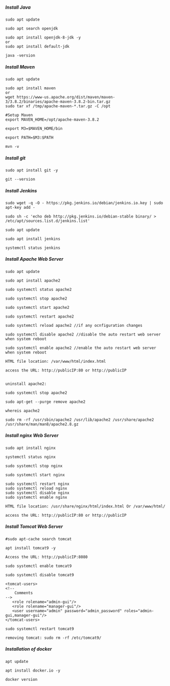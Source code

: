 
##### Install Java

    sudo apt update

    sudo apt search openjdk
    
    sudo apt install openjdk-8-jdk -y
    or
    sudo apt install default-jdk
    
    java -version
    
##### Install Maven

    sudo apt update

    sudo apt install maven
    or
    wget https://www-us.apache.org/dist/maven/maven-3/3.8.2/binaries/apache-maven-3.8.2-bin.tar.gz
    sudo tar xf /tmp/apache-maven-*.tar.gz -C /opt
    
    #Setup Maven
    export MAVEN_HOME=/opt/apache-maven-3.8.2

    export M3=$MAVEN_HOME/bin

    export PATH=$M3:$PATH
    
    mvn -v


##### Install git

    sudo apt install git -y
    
    git --version
    

##### Install Jenkins

    sudo wget -q -O - https://pkg.jenkins.io/debian/jenkins.io.key | sudo apt-key add -

    sudo sh -c 'echo deb http://pkg.jenkins.io/debian-stable binary/ > /etc/apt/sources.list.d/jenkins.list'

    sudo apt update

    sudo apt install jenkins

    systemctl status jenkins
    
##### Install Apache Web Server

    sudo apt update
    
    sudo apt install apache2
    
    sudo systemctl status apache2
    
    sudo systemctl stop apache2
    
    sudo systemctl start apache2
    
    sudo systemctl restart apache2
    
    sudo systemctl reload apache2 //if any ocnfiguration changes
    
    sudo systemctl disable apache2 //disable the auto restart web server when system reboot
    
    sudo systemctl enable apache2 //enable the auto restart web server when system reboot
    
    HTML file location: /var/www/html/index.html
    
    access the URL: http://publicIP:80 or http://publicIP
    
    
    uninstall apache2:
    
    sudo systemctl stop apache2
    
    sudo apt-get --purge remove apache2
    
    whereis apache2
    
    sudo rm -rf /usr/sbin/apache2 /usr/lib/apache2 /usr/share/apache2 /usr/share/man/man8/apache2.8.gz
    
    
##### Install nginx Web Server


    sudo apt install nginx
    
    systemctl status nginx
    
    sudo systemctl stop nginx
    
    sudo systemctl start nginx
    
    sudo systemctl restart nginx
    sudo systemctl reload nginx
    sudo systemctl disable nginx
    sudo systemctl enable nginx

    HTML file location: /usr/share/nginx/html/index.html Or /var/www/html/
    
    access the URL: http://publicIP:80 or http://publicIP
    
    
##### Install Tomcat Web Server

    #sudo apt-cache search tomcat
    
    apt install tomcat9 -y
    
    Access the URL: http://publicIP:8080 
    
    sudo systemctl enable tomcat9
    
    sudo systemctl disable tomcat9

    <tomcat-users>
    <!--
        Comments
    -->
       <role rolename="admin-gui"/>
       <role rolename="manager-gui"/>
       <user username="admin" password="admin_password" roles="admin-gui,manager-gui"/>
    </tomcat-users>
    
    sudo systemctl restart tomcat9
    
    removing tomcat: sudo rm -rf /etc/tomcat9/


##### Installation of docker


    apt update
    
    apt install docker.io -y
    
    docker version
    
    
